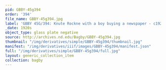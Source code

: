 ```yaml
---
pid: GBBY-45g394
order: '394'
file_name: GBBY-45g394.jpg
label: 'GBBY 45G/394: Knute Rockne with a boy buying a newspaper - c1920s'
_date: 1920s
object_type: glass plate negative
source: http://archives.nd.edu/Bagby/GBBY-45g394.jpg
thumbnail: "/img/derivatives/simple/GBBY-45g394/thumbnail.jpg"
manifest: "/img/derivatives/iiif/images/GBBY-45g394/manifest.json"
full: "/img/derivatives/simple/GBBY-45g394/full.jpg"
layout: generic_collection_item
collection: bagby
---
```

